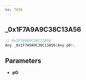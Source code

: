 ```yaml
---
ns: TASK
---
```

## _0x1F7A9A9C38C13A56

```c
// 0x1F7A9A9C38C13A56
Any _0x1F7A9A9C38C13A56(Any p0);
```

## Parameters
* **p0**:

